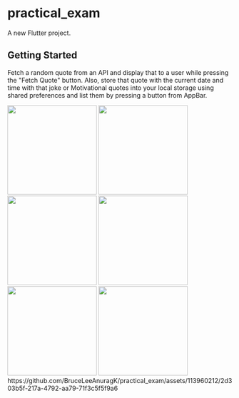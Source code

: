 # practical_exam

A new Flutter project.

## Getting Started
Fetch a random quote from an API and display that to a user while pressing the "Fetch Quote" button. Also, store that quote with the current date and time with that joke or Motivational quotes into your local storage using shared preferences and list them by pressing a button from AppBar. 

<img src ="https://github.com/BruceLeeAnuragK/practical_exam/assets/113960212/535e25c0-8108-46a4-86c8-79128bfd547d" height =200>
<img src ="https://github.com/BruceLeeAnuragK/practical_exam/assets/113960212/29bf08ae-3a97-4606-adab-914443353684" height =200>
<img src ="https://github.com/BruceLeeAnuragK/practical_exam/assets/113960212/88afddb9-044c-42bb-9eff-4a7717502b12" height =200>
<img src ="https://github.com/BruceLeeAnuragK/practical_exam/assets/113960212/a33be9ee-de1b-4c9c-84c1-fed0b2643e7a" height =200>
<img src ="https://github.com/BruceLeeAnuragK/practical_exam/assets/113960212/5527ddd7-d03a-4418-b712-66519859343b" height =200>
<img src ="https://github.com/BruceLeeAnuragK/practical_exam/assets/113960212/9941a5d2-87cf-491d-9ff6-bb4a51d0379b" height =200>
https://github.com/BruceLeeAnuragK/practical_exam/assets/113960212/2d303b5f-217a-4792-aa79-71f3c5f5f9a6

